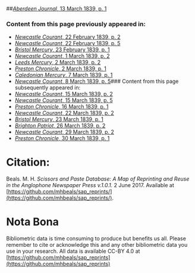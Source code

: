 ##[*Aberdeen Journal*, 13 March 1839, p. 1](https://mhbeals.github.io/sap_html/Aberdeen-Journal/Aberdeen-Journal-13-March-1839-p-1)

### Content from this page previously appeared in:
+ [*Newcastle Courant*, 22 February 1839, p. 2](https://mhbeals.github.io/sap_html/Newcastle-Courant/Newcastle-Courant-22-February-1839-p-2)
+ [*Newcastle Courant*, 22 February 1839, p. 5](https://mhbeals.github.io/sap_html/Newcastle-Courant/Newcastle-Courant-22-February-1839-p-5)
+ [*Bristol Mercury*, 23 February 1839, p. 1](https://mhbeals.github.io/sap_html/Bristol-Mercury/Bristol-Mercury-23-February-1839-p-1)
+ [*Newcastle Courant*, 1 March 1839, p. 2](https://mhbeals.github.io/sap_html/Newcastle-Courant/Newcastle-Courant-1-March-1839-p-2)
+ [*Leeds Mercury*, 2 March 1839, p. 2](https://mhbeals.github.io/sap_html/Leeds-Mercury/Leeds-Mercury-2-March-1839-p-2)
+ [*Preston Chronicle*, 2 March 1839, p. 1](https://mhbeals.github.io/sap_html/Preston-Chronicle/Preston-Chronicle-2-March-1839-p-1)
+ [*Caledonian Mercury*, 7 March 1839, p. 1](https://mhbeals.github.io/sap_html/Caledonian-Mercury/Caledonian-Mercury-7-March-1839-p-1)
+ [*Newcastle Courant*, 8 March 1839, p. 5](https://mhbeals.github.io/sap_html/Newcastle-Courant/Newcastle-Courant-8-March-1839-p-5)### Content from this page subsequently appeared in:
+ [*Newcastle Courant*, 15 March 1839, p. 2](https://mhbeals.github.io/sap_html/Newcastle-Courant/Newcastle-Courant-15-March-1839-p-2)
+ [*Newcastle Courant*, 15 March 1839, p. 5](https://mhbeals.github.io/sap_html/Newcastle-Courant/Newcastle-Courant-15-March-1839-p-5)
+ [*Preston Chronicle*, 16 March 1839, p. 1](https://mhbeals.github.io/sap_html/Preston-Chronicle/Preston-Chronicle-16-March-1839-p-1)
+ [*Newcastle Courant*, 22 March 1839, p. 2](https://mhbeals.github.io/sap_html/Newcastle-Courant/Newcastle-Courant-22-March-1839-p-2)
+ [*Bristol Mercury*, 23 March 1839, p. 1](https://mhbeals.github.io/sap_html/Bristol-Mercury/Bristol-Mercury-23-March-1839-p-1)
+ [*Brighton Patriot*, 26 March 1839, p. 2](https://mhbeals.github.io/sap_html/Brighton-Patriot/Brighton-Patriot-26-March-1839-p-2)
+ [*Newcastle Courant*, 29 March 1839, p. 2](https://mhbeals.github.io/sap_html/Newcastle-Courant/Newcastle-Courant-29-March-1839-p-2)
+ [*Preston Chronicle*, 30 March 1839, p. 1](https://mhbeals.github.io/sap_html/Preston-Chronicle/Preston-Chronicle-30-March-1839-p-1)
                    
# Citation: 

Beals. M. H. *Scissors and Paste Database: A Map of Reprinting and Reuse in the Anglophone Newspaper Press v.1.0.1.* 2 June 2017. Available at [https://github.com/mhbeals/sap_reprints/](https://github.com/mhbeals/sap_reprints/). 
                    
# Nota Bona

Bibliometric data is time consuming to produce but benefits us all. Please remember to cite or acknowledge this and any other bibliometric data you use in your research. All data is available CC-BY 4.0 at [https://github.com/mhbeals/sap_reprints](https://github.com/mhbeals/sap_reprints)
